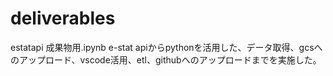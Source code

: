 # deliverables

estatapi 成果物用.ipynb
e-stat apiからpythonを活用した、データ取得、gcsへのアップロード、vscode活用、etl、githubへのアップロードまでを実施した。

